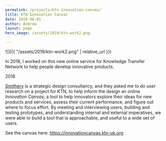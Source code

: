 ```yaml
---
permalink: /projects/ktn-innovation-canvas/
title: KTN Innovation Canvas
date: 2018-08-01
author: Andrew
layout: page
hero_image: /assets/2019/ktn-work2.png

---
```


![]({{ "/assets/2019/ktn-work2.png" | relative_url }})


In 2018, I worked on this new online service for Knowledge Transfer Network to help people develop innovative products.

<span class="label">2018</span>

<!--more-->

[Smithery](https://www.smithery.com) is a strategic design consultancy, and they asked me to do user research on a project for KTN, to help inform the design an online _Innovation Canvas_; a tool to help innovators explore their ideas for new products and services, assess their current performance, and figure out where to focus effort. By meeting and interviewing users, building and testing prototypes, and understanding internal and external imperatives, we were able to build a tool that is approachable, and useful to a wide set of users.

See the canvas here: <https://innovationcanvas.ktn-uk.org>


<!-- ![]({{ "/assets/2019/ktn-work4.png" | relative_url }}) -->
